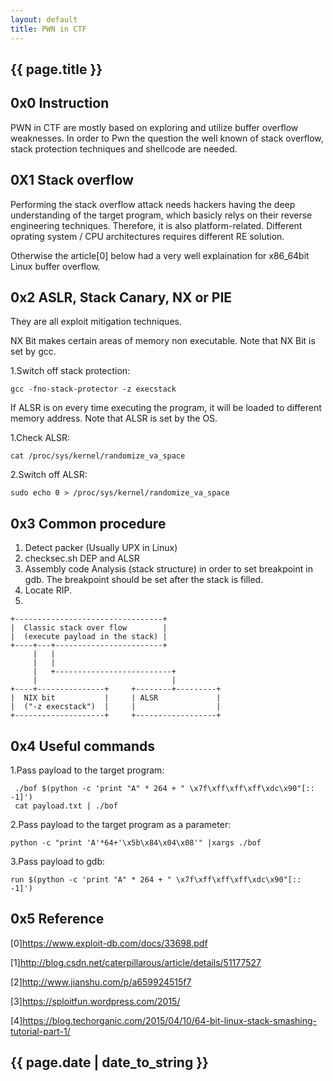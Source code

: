 ```yaml
---
layout: default
title: PWN in CTF
---
```


<h2>{{ page.title }}</h2>


0x0 Instruction
---
  PWN in CTF are mostly based on exploring and utilize buffer overflow weaknesses. In order to Pwn the question the well known of stack overflow, stack protection techniques and shellcode are needed.

0X1 Stack overflow
---
Performing the stack overflow attack needs hackers having the deep understanding of the target program, which basicly relys on their reverse engineering techniques. Therefore, it is also platform-related. Different oprating system / CPU architectures requires different RE solution.

Otherwise the article[0] below had a very well explaination for x86_64bit Linux buffer overflow.

0x2 ASLR, Stack Canary, NX or PIE
---
They are all exploit mitigation techniques.

NX Bit makes certain areas of memory non executable. Note that NX Bit is set by gcc.

1.Switch off stack protection:

```
gcc -fno-stack-protector -z execstack
```

If ALSR is on every time executing the program, it will be loaded to different memory address. Note that ALSR is set by the OS. 

1.Check ALSR:
```
cat /proc/sys/kernel/randomize_va_space
```

2.Switch off ALSR:
```
sudo echo 0 > /proc/sys/kernel/randomize_va_space
```
    
0x3 Common procedure
---
1. Detect packer (Usually UPX in Linux)
2. checksec.sh DEP and ALSR
3. Assembly code Analysis (stack structure) in order to set breakpoint in gdb. 
   The breakpoint should be set after the stack is filled.
4. Locate RIP.
5. 
```
+---------------------------------+
|  Classic stack over flow        |
|  (execute payload in the stack) |
+----+---+------------------------+
     |   |
     |   |
     |   +--------------------------+
     |                              |
+----+---------------+     +--------+---------+
|  NIX bit           |     | ALSR             |
|  ("-z execstack")  |     |                  |
+--------------------+     +------------------+

```
0x4 Useful commands
---
1.Pass payload to the target program:
```
 ./bof $(python -c 'print "A" * 264 + " \x7f\xff\xff\xff\xdc\x90"[:: -1]')
 cat payload.txt | ./bof
```
2.Pass payload to the target program as a parameter:
```
python -c "print 'A'*64+'\x5b\x84\x04\x08'" |xargs ./bof
```
3.Pass payload to gdb:
```
run $(python -c 'print "A" * 264 + " \x7f\xff\xff\xff\xdc\x90"[:: -1]')
```

0x5 Reference
---
[0]https://www.exploit-db.com/docs/33698.pdf

[1]http://blog.csdn.net/caterpillarous/article/details/51177527

[2]http://www.jianshu.com/p/a659924515f7

[3]https://sploitfun.wordpress.com/2015/

[4]https://blog.techorganic.com/2015/04/10/64-bit-linux-stack-smashing-tutorial-part-1/

<h2>{{ page.date | date_to_string }}</h2>
